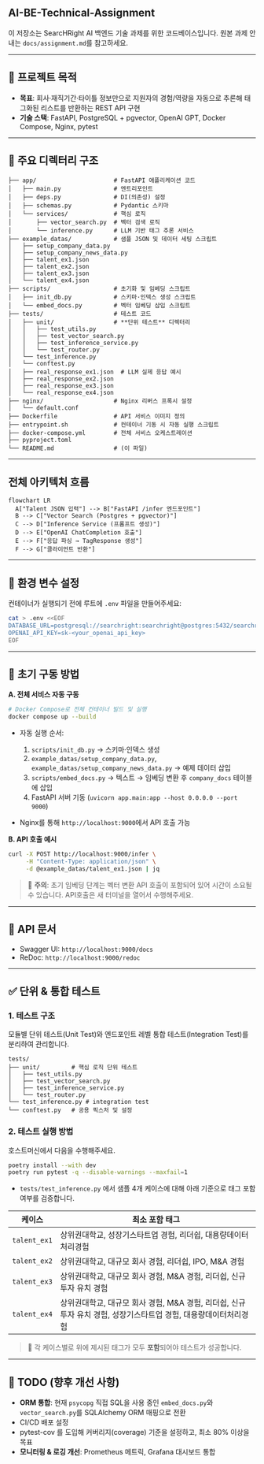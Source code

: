 ## AI-BE-Technical-Assignment

이 저장소는 SearcHRight AI 백엔드 기술 과제를 위한 코드베이스입니다.
원본 과제 안내는 `docs/assignment.md`를 참고하세요.

---

## 🚀 프로젝트 목적

* **목표**: 회사·재직기간·타이틀 정보만으로 지원자의 경험/역량을 자동으로 추론해 태그화된 리스트를 반환하는 REST API 구현
* **기술 스택**: FastAPI, PostgreSQL + pgvector, OpenAI GPT, Docker Compose, Nginx, pytest

---

## 📂 주요 디렉터리 구조

```
├── app/                      # FastAPI 애플리케이션 코드
│   ├── main.py               # 엔트리포인트
│   ├── deps.py               # DI(의존성) 설정
│   ├── schemas.py            # Pydantic 스키마
│   └── services/             # 핵심 로직
│       ├── vector_search.py  # 벡터 검색 로직
│       └── inference.py      # LLM 기반 태그 추론 서비스
├── example_datas/            # 샘플 JSON 및 데이터 세팅 스크립트
│   ├── setup_company_data.py
│   ├── setup_company_news_data.py
│   ├── talent_ex1.json
│   ├── talent_ex2.json
│   ├── talent_ex3.json
│   └── talent_ex4.json
├── scripts/                  # 초기화 및 임베딩 스크립트
│   ├── init_db.py            # 스키마·인덱스 생성 스크립트
│   └── embed_docs.py         # 벡터 임베딩 삽입 스크립트
├── tests/                    # 테스트 코드
│   ├── unit/                 # **단위 테스트** 디렉터리
│   │   ├── test_utils.py
│   │   ├── test_vector_search.py
│   │   ├── test_inference_service.py
│   │   └── test_router.py
│   └── test_inference.py
│   └── conftest.py           
│   ├── real_response_ex1.json  # LLM 실제 응답 예시
│   ├── real_response_ex2.json
│   ├── real_response_ex3.json
│   └── real_response_ex4.json
├── nginx/                    # Nginx 리버스 프록시 설정
│   └── default.conf
├── Dockerfile                # API 서비스 이미지 정의
├── entrypoint.sh             # 컨테이너 기동 시 자동 실행 스크립트
├── docker-compose.yml        # 전체 서비스 오케스트레이션
├── pyproject.toml
└── README.md                 # (이 파일)
```

---

## 전체 아키텍처 흐름

```mermaid
flowchart LR
  A["Talent JSON 입력"] --> B["FastAPI /infer 엔드포인트"]
  B --> C["Vector Search (Postgres + pgvector)"]
  C --> D["Inference Service (프롬프트 생성)"]
  D --> E["OpenAI ChatCompletion 호출"]
  E --> F["응답 파싱 → TagResponse 생성"]
  F --> G["클라이언트 반환"]
```

---

## 🔧 환경 변수 설정

컨테이너가 실행되기 전에 루트에 `.env` 파일을 만들어주세요:

```bash
cat > .env <<EOF
DATABASE_URL=postgresql://searchright:searchright@postgres:5432/searchright
OPENAI_API_KEY=sk-<your_openai_api_key>
EOF
```

---

## 🚀 초기 구동 방법

**A. 전체 서비스 자동 구동**

```bash
# Docker Compose로 전체 컨테이너 빌드 및 실행
docker compose up --build
```

* 자동 실행 순서:

  1. `scripts/init_db.py` → 스키마·인덱스 생성
  2. `example_datas/setup_company_data.py`, `example_datas/setup_company_news_data.py` → 예제 데이터 삽입
  3. `scripts/embed_docs.py` → 텍스트 → 임베딩 변환 후 `company_docs` 테이블에 삽입
  4. FastAPI 서버 기동 (`uvicorn app.main:app --host 0.0.0.0 --port 9000`)
* Nginx를 통해 `http://localhost:9000`에서 API 호출 가능 

**B. API 호출 예시**

```bash
curl -X POST http://localhost:9000/infer \
     -H "Content-Type: application/json" \
     -d @example_datas/talent_ex1.json | jq
```

> 🚧 **주의**: 초기 임베딩 단계는 벡터 변환 API 호출이 포함되어 있어 시간이 소요될 수 있습니다. API호출은 새 터미널을 열어서 수행해주세요.

---

## 🚀 API 문서

* Swagger UI: `http://localhost:9000/docs`
* ReDoc:        `http://localhost:9000/redoc`

---

## ✅ 단위 & 통합 테스트

### 1. 테스트 구조

모듈별 단위 테스트(Unit Test)와 엔드포인트 레벨 통합 테스트(Integration Test)를 분리하여 관리합니다.

```
tests/
├── unit/         # 핵심 로직 단위 테스트
│   ├── test_utils.py
│   ├── test_vector_search.py
│   ├── test_inference_service.py
│   └── test_router.py
└── test_inference.py # integration test
└── conftest.py   # 공용 픽스처 및 설정
```

### 2. 테스트 실행 방법
호스트머신에서 다음을 수행해주세요.
```bash
poetry install --with dev
poetry run pytest -q --disable-warnings --maxfail=1
```

* `tests/test_inference.py` 에서 샘플 4개 케이스에 대해 아래 기준으로 태그 포함 여부를 검증합니다.

| 케이스       | 최소 포함 태그                                                                                                                                    |
|-------------|--------------------------------------------------------------------------------------------------------------------------------------------------|
| `talent_ex1` | 상위권대학교, 성장기스타트업 경험, 리더쉽, 대용량데이터처리경험                                                                                        |
| `talent_ex2` | 상위권대학교, 대규모 회사 경험, 리더쉽, IPO, M&A 경험                                                                                                 |
| `talent_ex3` | 상위권대학교, 대규모 회사 경험, M&A 경험, 리더쉽, 신규 투자 유치 경험                                                                                 |
| `talent_ex4` | 상위권대학교, 대규모 회사 경험, M&A 경험, 리더쉽, 신규 투자 유치 경험, 성장기스타트업 경험, 대용량데이터처리경험                                           |

> 🎯 각 케이스별로 위에 제시된 태그가 모두 **포함**되어야 테스트가 성공합니다.

---

## 🚧 TODO (향후 개선 사항)

* **ORM 통합**: 현재 `psycopg` 직접 SQL을 사용 중인 `embed_docs.py`와 `vector_search.py`를 SQLAlchemy ORM 매핑으로 전환
* CI/CD 배포 설정
* pytest-cov 를 도입해 커버리지(coverage) 기준을 설정하고, 최소 80% 이상을 목표
* **모니터링 & 로깅 개선**: Prometheus 메트릭, Grafana 대시보드 통합
